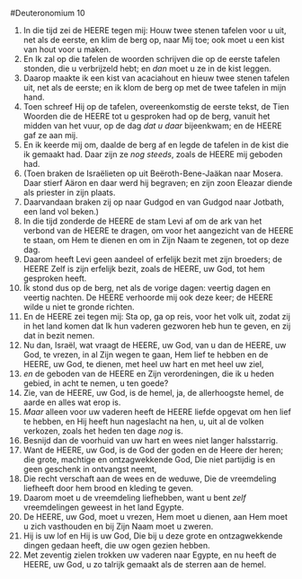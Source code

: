 #Deuteronomium 10
1. In die tijd zei de HEERE tegen mij: Houw twee stenen tafelen voor u uit, net als de eerste, en klim de berg op, naar Mij toe; ook moet u een kist van hout voor u maken.
2. En Ik zal op die tafelen de woorden schrijven die op de eerste tafelen stonden, die u verbrijzeld hebt; en *dan* moet u ze in de kist leggen.
3. Daarop maakte ik een kist van acaciahout en hieuw twee stenen tafelen uit, net als de eerste; en ik klom de berg op met de twee tafelen in mijn hand.
4. Toen schreef Hij op de tafelen, overeenkomstig de eerste tekst, de Tien Woorden die de HEERE tot u gesproken had op de berg, vanuit het midden van het vuur, op de dag *dat u daar* bijeenkwam; en de HEERE gaf ze aan mij.
5. En ik keerde mij om, daalde de berg af en legde de tafelen in de kist die ik gemaakt had. Daar zijn ze *nog steeds*, zoals de HEERE mij geboden had.
6. (Toen braken de Israëlieten op uit Beëroth-Bene-Jaäkan naar Mosera. Daar stierf Aäron en daar werd hij begraven; en zijn zoon Eleazar diende als priester in zijn plaats.
7. Daarvandaan braken zij op naar Gudgod en van Gudgod naar Jotbath, een land vol beken.)
8. In die tijd zonderde de HEERE de stam Levi af om de ark van het verbond van de HEERE te dragen, om voor het aangezicht van de HEERE te staan, om Hem te dienen en om in Zijn Naam te zegenen, tot op deze dag.
9. Daarom heeft Levi geen aandeel of erfelijk bezit met zijn broeders; de HEERE Zelf is zijn erfelijk bezit, zoals de HEERE, uw God, tot hem gesproken heeft.
10. Ík stond dus op de berg, net als de vorige dagen: veertig dagen en veertig nachten. De HEERE verhoorde mij ook deze keer; de HEERE wilde u niet te gronde richten.
11. En de HEERE zei tegen mij: Sta op, ga op reis, voor het volk uit, zodat zij in het land komen dat Ik hun vaderen gezworen heb hun te geven, en zij dat in bezit nemen.
12. Nu dan, Israël, wat vraagt de HEERE, uw God, van u dan de HEERE, uw God, te vrezen, in al Zijn wegen te gaan, Hem lief te hebben en de HEERE, uw God, te dienen, met heel uw hart en met heel uw ziel,
13. *en* de geboden van de HEERE en Zijn verordeningen, die ik u heden gebied, in acht te nemen, u ten goede?
14. Zie, van de HEERE, uw God, is de hemel, ja, de allerhoogste hemel, de aarde en alles wat erop is.
15. *Maar* alleen voor uw vaderen heeft de HEERE liefde opgevat om hen lief te hebben, en Hij heeft hun nageslacht na hen, u, uit al de volken verkozen, zoals het heden ten dage *nog* is.
16. Besnijd dan de voorhuid van uw hart en wees niet langer halsstarrig.
17. Want de HEERE, uw God, is de God der goden en de Heere der heren; die grote, machtige en ontzagwekkende God, Die niet partijdig is en geen geschenk in ontvangst neemt,
18. Die recht verschaft aan de wees en de weduwe, Die de vreemdeling liefheeft door hem brood en kleding te geven.
19. Daarom moet u de vreemdeling liefhebben, want u bent *zelf* vreemdelingen geweest in het land Egypte.
20. De HEERE, uw God, moet u vrezen, Hem moet u dienen, aan Hem moet u zich vasthouden en bij Zijn Naam moet u zweren.
21. Hij is uw lof en Hij is uw God, Die bij u deze grote en ontzagwekkende dingen gedaan heeft, die uw ogen gezien hebben.
22. Met zeventig zielen trokken uw vaderen naar Egypte, en nu heeft de HEERE, uw God, u zo talrijk gemaakt als de sterren aan de hemel.

